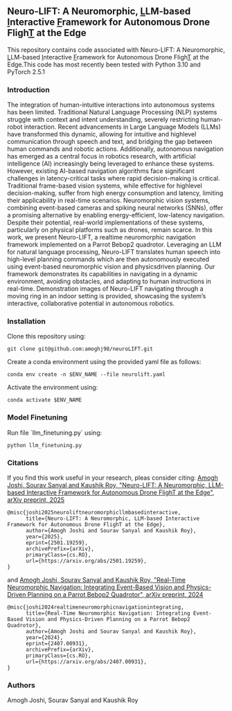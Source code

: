 <h2> Neuro-LIFT: A Neuromorphic, <u>L</u>LM-based <U>I</u>nteractive <u>F</u>ramework for Autonomous Drone Fligh<u>T</u> at the Edge </h2>

This repository contains code associated with Neuro-LIFT: A Neuromorphic, <u>L</u>LM-based <U>I</u>nteractive <u>F</u>ramework for Autonomous Drone Fligh<u>T</u> at the Edge.This code has most recently been tested with Python 3.10 and PyTorch 2.5.1

<h3> Introduction </h3>
The integration of human-intuitive interactions into autonomous systems has been limited. Traditional Natural Language Processing (NLP) systems struggle with context and intent understanding, severely restricting human-robot interaction. Recent advancements in Large Language Models (LLMs) have transformed this dynamic, allowing for intuitive and highlevel communication through speech and text, and bridging the gap between human commands and robotic actions. Additionally, autonomous navigation has emerged as a central focus in robotics research, with artificial intelligence (AI) increasingly being leveraged to enhance these systems. However, existing AI-based navigation algorithms face significant challenges in latency-critical tasks where rapid decision-making is critical. Traditional frame-based vision systems, while effective for highlevel decision-making, suffer from high energy consumption and latency, limiting their applicability in real-time scenarios. Neuromorphic vision systems, combining event-based cameras and spiking neural networks (SNNs), offer a promising alternative by enabling energy-efficient, low-latency navigation. Despite their potential, real-world implementations of these systems, particularly on physical platforms such as drones, remain scarce. In this work, we present Neuro-LIFT, a realtime neuromorphic navigation framework implemented on a Parrot Bebop2 quadrotor. Leveraging an LLM for natural language processing, Neuro-LIFT translates human speech into high-level planning commands which are then autonomously executed using event-based neuromorphic vision and physicsdriven planning. Our framework demonstrates its capabilities in navigating in a dynamic environment, avoiding obstacles, and adapting to human instructions in real-time. Demonstration images of Neuro-LIFT navigating through a moving ring in an indoor setting is provided, showcasing the system’s interactive, collaborative potential in autonomous robotics.

<h3> Installation </h3>
Clone this repository using:

```
git clone git@github.com:amoghj98/neuroLIFT.git
```

Create a conda environment using the provided yaml file as follows:

```
conda env create -n $ENV_NAME --file neurolift.yaml
```
Activate the environment using:

```
conda activate $ENV_NAME
```

<h3> Model Finetuning </h3>
Run file `llm_finetuning.py` using:

```
python llm_finetuning.py
```

<h3> Citations </h3>
If you find this work useful in your research, pleas consider citing: <a href="https://arxiv.org/abs/2407.00931"> Amogh Joshi, Sourav Sanyal and Kaushik Roy, "Neuro-LIFT: A Neuromorphic, LLM-based Interactive Framework for Autonomous Drone FlighT at the Edge", arXiv preprint, 2025 </a>

```
@misc{joshi2025neuroliftneuromorphicllmbasedinteractive,
      title={Neuro-LIFT: A Neuromorphic, LLM-based Interactive Framework for Autonomous Drone FlighT at the Edge}, 
      author={Amogh Joshi and Sourav Sanyal and Kaushik Roy},
      year={2025},
      eprint={2501.19259},
      archivePrefix={arXiv},
      primaryClass={cs.RO},
      url={https://arxiv.org/abs/2501.19259}, 
}
```
and <a href="https://arxiv.org/abs/2407.00931"> Amogh Joshi, Sourav Sanyal and Kaushik Roy, "Real-Time Neuromorphic Navigation: Integrating Event-Based Vision and Physics-Driven Planning on a Parrot Bebop2 Quadrotor", arXiv preprint, 2024 </a>
```
@misc{joshi2024realtimeneuromorphicnavigationintegrating,
      title={Real-Time Neuromorphic Navigation: Integrating Event-Based Vision and Physics-Driven Planning on a Parrot Bebop2 Quadrotor}, 
      author={Amogh Joshi and Sourav Sanyal and Kaushik Roy},
      year={2024},
      eprint={2407.00931},
      archivePrefix={arXiv},
      primaryClass={cs.RO},
      url={https://arxiv.org/abs/2407.00931}, 
}
```

<h3> Authors </h3>
Amogh Joshi, Sourav Sanyal and Kaushik Roy